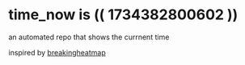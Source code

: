 # time_now is (( 1734382800602 ))

an automated repo that shows the currnent time

inspired by [breakingheatmap](https://github.com/breakingheatmap/breakingheatmap)